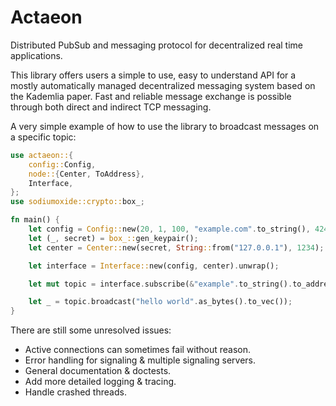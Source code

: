 # Actaeon

Distributed PubSub and messaging protocol for decentralized real time
applications.

This library offers users a simple to use, easy to understand API for a
mostly automatically managed decentralized messaging system based on the
Kademlia paper. Fast and reliable message exchange is possible through
both direct and indirect TCP messaging.

A very simple example of how to use the library to broadcast messages on
a specific topic:

``` rust
use actaeon::{
    config::Config,
    node::{Center, ToAddress},
    Interface,
};
use sodiumoxide::crypto::box_;

fn main() {
    let config = Config::new(20, 1, 100, "example.com".to_string(), 4242);
    let (_, secret) = box_::gen_keypair();
    let center = Center::new(secret, String::from("127.0.0.1"), 1234);

    let interface = Interface::new(config, center).unwrap();

    let mut topic = interface.subscribe(&"example".to_string().to_address().unwrap());

    let _ = topic.broadcast("hello world".as_bytes().to_vec());
}
```

There are still some unresolved issues:

-   Active connections can sometimes fail without reason.
-   Error handling for signaling & multiple signaling servers.
-   General documentation & doctests.
-   Add more detailed logging & tracing.
-   Handle crashed threads.
